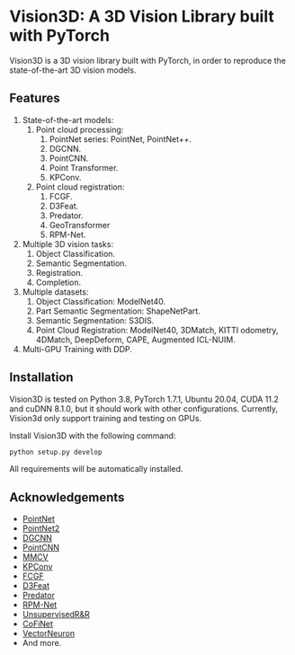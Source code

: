 # Vision3D: A 3D Vision Library built with PyTorch

Vision3D is a 3D vision library built with PyTorch, in order to reproduce the state-of-the-art 3D vision models.

## Features

1. State-of-the-art models:
   1. Point cloud processing:
      1. PointNet series: PointNet, PointNet++.
      2. DGCNN.
      3. PointCNN.
      4. Point Transformer.
      5. KPConv.
   2. Point cloud registration:
      1. FCGF.
      2. D3Feat.
      3. Predator.
      4. GeoTransformer
      5. RPM-Net.
2. Multiple 3D vision tasks:
   1. Object Classification.
   2. Semantic Segmentation.
   3. Registration.
   4. Completion.
3. Multiple datasets:
   1. Object Classification: ModelNet40.
   2. Part Semantic Segmentation: ShapeNetPart.
   3. Semantic Segmentation: S3DIS.
   4. Point Cloud Registration: ModelNet40, 3DMatch, KITTI odometry, 4DMatch, DeepDeform, CAPE, Augmented ICL-NUIM.
4. Multi-GPU Training with DDP.

## Installation

Vision3D is tested on Python 3.8, PyTorch 1.7.1, Ubuntu 20.04, CUDA 11.2 and cuDNN 8.1.0, but it should work with other configurations. Currently, Vision3d only support training and testing on GPUs.

Install Vision3D with the following command:

```bash
python setup.py develop
```

All requirements will be automatically installed.

## Acknowledgements

- [PointNet](https://github.com/charlesq34/pointnet)
- [PointNet2](https://github.com/charlesq34/pointnet2)
- [DGCNN](https://github.com/WangYueFt/dgcnn)
- [PointCNN](https://github.com/yangyanli/PointCNN)
- [MMCV](https://github.com/open-mmlab/mmcv)
- [KPConv](https://github.com/HuguesTHOMAS/KPConv-PyTorch)
- [FCGF](https://github.com/chrischoy/FCGF)
- [D3Feat](https://github.com/XuyangBai/D3Feat.pytorch)
- [Predator](https://github.com/prs-eth/OverlapPredator)
- [RPM-Net](https://github.com/yewzijian/RPMNet)
- [UnsupervisedR&R](https://github.com/mbanani/unsupervisedRR)
- [CoFiNet](https://github.com/haoyu94/Coarse-to-fine-correspondences)
- [VectorNeuron](https://github.com/FlyingGiraffe/vnn)
- And more.